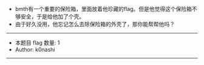 - bmth有一个重要的保险箱，里面放着他珍藏的flag。但是他觉得这个保险箱不够安全，于是给他加了个壳。
- 由于好久没用，他忘记怎么去除保险箱的外壳了，那你能帮帮他吗？
<hr/>

- 本题目 flag 数量: 1
- Author: k0nashi
<hr/>
